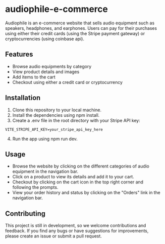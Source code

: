# audiophile-e-commerce

Audiophile is an e-commerce website that sells audio equipment such as speakers, headphones, and earphones.
Users can pay for their purchases using either their credit cards (using the Stripe payment gateway) or cryptocurrencies (using coinbase api).

## Features

- Browse audio equipments by category
- View product details and images
- Add items to the cart
- Checkout using either a credit card or cryptocurrency

## Installation

1. Clone this repository to your local machine.
2. Install the dependencies using npm install.
3. Create a .env file in the root directory with your Stripe API key:

```
VITE_STRIPE_API_KEY=your_stripe_api_key_here
```

4. Run the app using npm run dev.

## Usage

- Browse the website by clicking on the different categories of audio equipment in the navigation bar.
- Click on a product to view its details and add it to your cart.
- Checkout by clicking on the cart icon in the top right corner and following the prompts.
- View your order history and status by clicking on the "Orders" link in the navigation bar.

## Contributing

This project is still in development, so we welcome contributions and feedback. If you find any bugs or have suggestions for improvements, please create an issue or submit a pull request.
